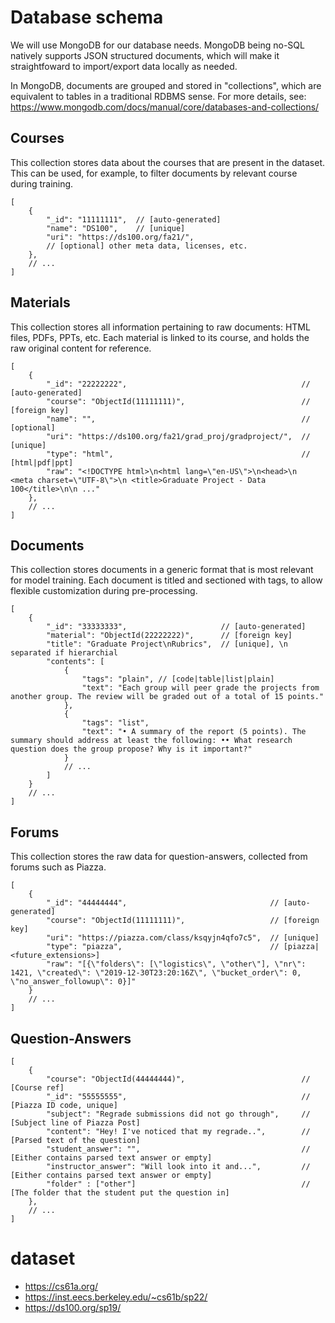 # Database schema

We will use MongoDB for our database needs. MongoDB being no-SQL natively supports JSON structured documents, which will make it straightfoward to import/export data locally as needed.

In MongoDB, documents are grouped and stored in "collections", which are equivalent to tables in a traditional RDBMS sense. For more details, see: https://www.mongodb.com/docs/manual/core/databases-and-collections/

## Courses

This collection stores data about the courses that are present in the dataset. This can be used, for example, to filter documents by relevant course during training.

```jsonc
[
    {
        "_id": "11111111",  // [auto-generated]
        "name": "DS100",    // [unique]
        "uri": "https://ds100.org/fa21/",
        // [optional] other meta data, licenses, etc.
    },
    // ...
]
```

## Materials

This collection stores all information pertaining to raw documents: HTML files, PDFs, PPTs, etc. Each material is linked to its course, and holds the raw original content for reference.

```jsonc
[
    {
        "_id": "22222222",                                       // [auto-generated]
        "course": "ObjectId(11111111)",                          // [foreign key]
        "name": "",                                              // [optional]
        "uri": "https://ds100.org/fa21/grad_proj/gradproject/",  // [unique]
        "type": "html",                                          // [html|pdf|ppt]
        "raw": "<!DOCTYPE html>\n<html lang=\"en-US\">\n<head>\n  <meta charset=\"UTF-8\">\n <title>Graduate Project - Data 100</title>\n\n ..."
    },
    // ...
]
```

## Documents

This collection stores documents in a generic format that is most relevant for model training. Each document is titled and sectioned with tags, to allow flexible customization during pre-processing.

```jsonc
[
    {
        "_id": "33333333",                     // [auto-generated]
        "material": "ObjectId(22222222)",      // [foreign key]
        "title": "Graduate Project\nRubrics",  // [unique], \n separated if hierarchial
        "contents": [
            {
                "tags": "plain", // [code|table|list|plain]
                "text": "Each group will peer grade the projects from another group. The review will be graded out of a total of 15 points."
            },
            {
                "tags": "list",
                "text": "• A summary of the report (5 points). The summary should address at least the following: •• What research question does the group propose? Why is it important?"
            }
            // ...
        ]
    }
    // ...
]
```

## Forums

This collection stores the raw data for question-answers, collected from forums such as Piazza.

```jsonc
[
    {
        "_id": "44444444",                                // [auto-generated]
        "course": "ObjectId(11111111)",                   // [foreign key]
        "uri": "https://piazza.com/class/ksqyjn4qfo7c5",  // [unique]
        "type": "piazza",                                 // [piazza|<future_extensions>]
        "raw": "[{\"folders\": [\"logistics\", \"other\"], \"nr\": 1421, \"created\": \"2019-12-30T23:20:16Z\", \"bucket_order\": 0, \"no_answer_followup\": 0}]"
    }
    // ...
]
```

## Question-Answers

```jsonc
[
    {
        "course": "ObjectId(44444444)",                          // [Course ref]
        "_id": "55555555",                                       // [Piazza ID code, unique]
        "subject": "Regrade submissions did not go through",     // [Subject line of Piazza Post]
        "content": "Hey! I've noticed that my regrade..",        // [Parsed text of the question]
        "student_answer": "",                                    // [Either contains parsed text answer or empty]
        "instructor_answer": "Will look into it and...",         // [Either contains parsed text answer or empty]
        "folder" : ["other"]                                     // [The folder that the student put the question in]
    },
    // ...
]
```

# dataset

- https://cs61a.org/
- https://inst.eecs.berkeley.edu/~cs61b/sp22/
- https://ds100.org/sp19/
